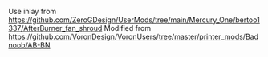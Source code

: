 Use inlay from https://github.com/ZeroGDesign/UserMods/tree/main/Mercury_One/bertoo1337/AfterBurner_fan_shroud 
Modified from https://github.com/VoronDesign/VoronUsers/tree/master/printer_mods/Badnoob/AB-BN
